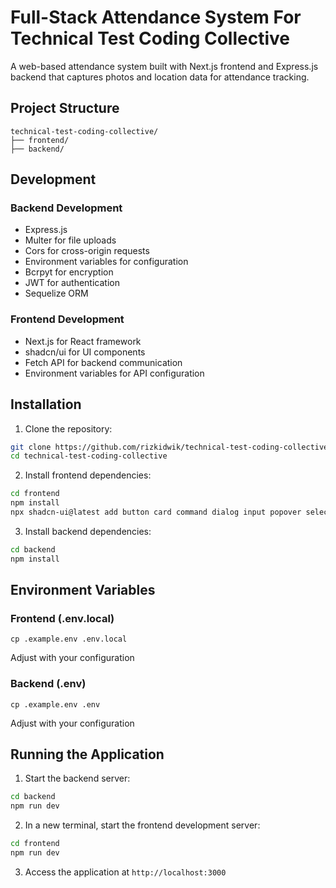 # Full-Stack Attendance System For Technical Test Coding Collective

A web-based attendance system built with Next.js frontend and Express.js backend that captures photos and location data for attendance tracking.

## Project Structure

```
technical-test-coding-collective/
├── frontend/               
├── backend/              
```

## Development

### Backend Development
- Express.js
- Multer for file uploads
- Cors for cross-origin requests
- Environment variables for configuration
- Bcrpyt for encryption
- JWT for authentication
- Sequelize ORM


### Frontend Development
- Next.js for React framework
- shadcn/ui for UI components
- Fetch API for backend communication
- Environment variables for API configuration

## Installation

1. Clone the repository:
```bash
git clone https://github.com/rizkidwik/technical-test-coding-collective.git
cd technical-test-coding-collective
```

2. Install frontend dependencies:
```bash
cd frontend
npm install
npx shadcn-ui@latest add button card command dialog input popover select
```

3. Install backend dependencies:
```bash
cd backend
npm install
```

## Environment Variables

### Frontend (.env.local)
```
cp .example.env .env.local
```
Adjust with your configuration 

### Backend (.env)
```
cp .example.env .env
```
Adjust with your configuration 

## Running the Application

1. Start the backend server:
```bash
cd backend
npm run dev
```

2. In a new terminal, start the frontend development server:
```bash
cd frontend
npm run dev
```

3. Access the application at `http://localhost:3000`
